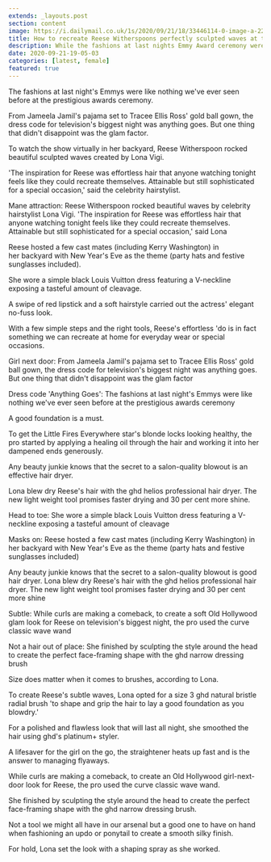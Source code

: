 ```yaml
---
extends: _layouts.post
section: content
image: https://i.dailymail.co.uk/1s/2020/09/21/18/33446114-0-image-a-22_1600707764187.jpg 
title: How to recreate Reese Witherspoons perfectly sculpted waves at the Emmy Awards 
description: While the fashions at last nights Emmy Award ceremony were anything goes, the beauty didnt disappoint. Celebrity hairstylist Lona Vigi reveals how she created Reese Witherspoons do. 
date: 2020-09-21-19-05-03 
categories: [latest, female] 
featured: true 
--- 
```

The fashions at last night's Emmys were like nothing we've ever seen before at the prestigious awards ceremony. 

From Jameela Jamil's pajama set to Tracee Ellis Ross' gold ball gown, the dress code for television's biggest night was anything goes. But one thing that didn't disappoint was the glam factor. 

To watch the show virtually in her backyard, Reese Witherspoon rocked beautiful sculpted waves created by Lona Vigi. 

'The inspiration for Reese was effortless hair that anyone watching tonight feels like they could recreate themselves. Attainable but still sophisticated for a special occasion,' said the celebrity hairstylist. 

Mane attraction: Reese Witherspoon rocked beautiful waves by celebrity hairstylist Lona Vigi. 'The inspiration for Reese was effortless hair that anyone watching tonight feels like they could recreate themselves. Attainable but still sophisticated for a special occasion,' said Lona

Reese hosted a few cast mates (including Kerry Washington) in her backyard with New Year's Eve as the theme (party hats and festive sunglasses included).

She wore a simple black Louis Vuitton dress featuring a V-neckline exposing a tasteful amount of cleavage.

A swipe of red lipstick and a soft hairstyle carried out the actress' elegant no-fuss look.

With a few simple steps and the right tools, Reese's effortless 'do is in fact something we can recreate at home for everyday wear or special occasions. 

Girl next door: From Jameela Jamil's pajama set to Tracee Ellis Ross' gold ball gown, the dress code for television's biggest night was anything goes. But one thing that didn't disappoint was the glam factor

Dress code 'Anything Goes': The fashions at last night's Emmys were like nothing we've ever seen before at the prestigious awards ceremony

A good foundation is a must.

To get the Little Fires Everywhere star's blonde locks looking healthy, the pro started by applying a healing oil through the hair and working it into her dampened ends generously.  

Any beauty junkie knows that the secret to a salon-quality blowout is an effective hair dryer. 

Lona blew dry Reese's hair with the ghd helios professional hair dryer. The new light weight tool promises faster drying and 30 per cent more shine.

Head to toe: She wore a simple black Louis Vuitton dress featuring a V-neckline exposing a tasteful amount of cleavage

Masks on: Reese hosted a few cast mates (including Kerry Washington) in her backyard with New Year's Eve as the theme (party hats and festive sunglasses included)

Any beauty junkie knows that the secret to a salon-quality blowout is good hair dryer. Lona blew dry Reese's hair with the ghd helios professional hair dryer. The new light weight tool promises faster drying and 30 per cent more shine

Subtle: While curls are making a comeback, to create a soft Old Hollywood glam look for Reese on television's biggest night, the pro used the curve classic wave wand

Not a hair out of place: She finished by sculpting the style around the head to create the perfect face-framing shape with the ghd narrow dressing brush

Size does matter when it comes to brushes, according to Lona. 

To create Reese's subtle waves, Lona opted for a size 3 ghd natural bristle radial brush 'to shape and grip the hair to lay a good foundation as you blowdry.'

For a polished and flawless look that will last all night, she smoothed the hair using ghd's platinum+ styler.

A lifesaver for the girl on the go, the straightener heats up fast and is the answer to managing flyaways. 

While curls are making a comeback, to create an Old Hollywood girl-next-door look for Reese, the pro used the curve classic wave wand.  

She finished by sculpting the style around the head to create the perfect face-framing shape with the ghd narrow dressing brush.

Not a tool we might all have in our arsenal but a good one to have on hand when fashioning an updo or ponytail to create a smooth silky finish.

For hold, Lona set the look with a shaping spray as she worked. 

